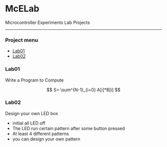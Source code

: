 # McELab
Microcontroller Experiments Lab Projects

---
### Project menu
+ [Lab01](#lab01)
+ [Lab02](#lab02)

### Lab01
Write a Program to Compute 

$$ S= \sum^{N-1}_{i=0} A[i]*B[i] $$

### Lab02
Design your own LED box
+ initial all LED off
+ The LED run certain pattern after some button pressed
+ At least 4 different patterns
+ you can design your own pattern